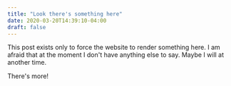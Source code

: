 ```yaml
---
title: "Look there's something here"
date: 2020-03-20T14:39:10-04:00
draft: false
---
```


This post exists only to force the website to render something here. I am afraid
that at the moment I don't have anything else to say. Maybe I will at another time.

<!-- more -->

There's more!
